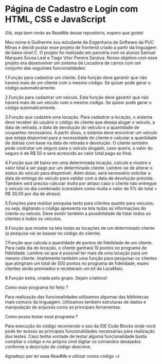 <h1 text-align="center">Página de Cadastro e Login com HTML, CSS e JavaScript</h1>

<p>Olá, seja bem vindo ao ReadMe desse repositório, espero que goste!</p>

<p>Meu nome é Guilherme sou estudante de Engenharia de Software da PUC Minas e decidi postar esse projeto de frontend criado a partir da linguagem de baixo nível C. O projeto foi realizado em parceria com os alunos Samuel Marques Sousa Leal e Tiago Vitor Pereira Saraiva. Nosso objetivo com esse projeto era desenvolver um sistema de Locadora de carros com um conjunto das seguintes funcionalidades: </p>

<p>
1.Função para cadastrar um cliente. Esta função deve garantir que não
haverá mais de um cliente com o mesmo código. Se quiser pode gerar o código
automaticamente.

2.Função para cadastrar um veículo. Esta função deve garantir que não
haverá mais de um veículo com o mesmo código. Se quiser pode gerar o código
automaticamente.

3.Função que cadastre uma locação. Para cadastrar a locação, o sistema
deve receber do usuário o código do cliente que deseja alugar o veículo, a data de
retirada, a data de devolução do veículo e a quantidade de ocupantes necessários. A partir
disso, o sistema deve encontrar um veículo que esteja disponível para a necessidade do
cliente e calcular a quantidade de diárias com base na data de retirada e devolução. O
cliente também pode contratar um seguro para o veículo alugado, caso queira, o valor do
seguro é de R$ 50 e será acrescido ao valor total pago ao final.

4.Função que dê baixa em uma determinada locação, calcule e mostre o
valor total a ser pago por um determinado cliente. Lembre-se de alterar o status do
veículo para disponível. Além disso, será necessário solicitar a data de entrega do veículo
para validar com a data de devolução prevista. Também será preciso calcular multa por
atraso caso o cliente não entregue o veículo no dia combinado (considere como multa o
valor de 5% do total + R$ 30,00 por dia de atraso).

5.Funções para realizar pesquisa tanto para clientes quanto para veículos, ou
seja, digitando o código apresenta na tela todas as informações do cliente ou veículo.
Deve existir também a possibilidade de listar todos os clientes e todos os veículos.

6.Função que mostre na tela todas as locações de um determinado cliente
(a pesquisa vai se basear no código do cliente).

7.Função que calcula a quantidade de pontos de fidelidade de um cliente.
Para cada dia de locação, o cliente ganhará 10 pontos no programa de fidelidade.
Lembre-se que é possível ter mais de uma locação para um mesmo cliente. Implemente
também uma função para pesquisar os clientes que atingiram um total de 500 pontos no
programa de fidelidade, esses clientes serão premiados e receberam um kit da LocaMais.

8.Função extra, criada pelo grupo. Sejam criativos!</p>

<p>Como esse programa foi feito ?</p>
<p>Para realização das funcionalidades utilizamos algumas das bibliotecas mais comuns da linguagem. Utilizamos também estruturas de dados e manipulação de arquivos como as principais ferramentas.</p>

<p>Como posso testar esse programa ?</p>
<p>Para execução do código recomendo o uso da IDE Code Blocks onde você pode ter acesso as principais funcionalidades necessárias para realização dos testes. Caso tenha vontade de testar alguma funcionalidade basta compilar o código e no próprio cmd digitar os comandos desejados conforme a descrição do código descreve.</p>

<p>Agradeço por ler esse ReadMe e utilizar nosso código =)</p>